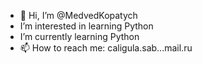 - 👋 Hi, I’m @MedvedKopatych
-  I’m interested in learning Python
-  I’m currently learning Python
- 📫 How to reach me: caligula.sab...mail.ru

<!---
MedvedKopatych/MedvedKopatych is a ✨ special ✨ repository because its `README.md` (this file) appears on your GitHub profile.
You can click the Preview link to take a look at your changes.
--->
